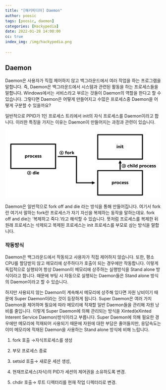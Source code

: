 ```yaml
---
title: "[해키피디아] Daemon"
author: poosic
tags: [poosic, daemon]
categories: [Hackypedia]
date: 2022-01-28 14:00:00
cc: true
index_img: /img/hackypedia.png

---
```


## Daemon

Daemon은 사용자가 직접 제어하지 않고 백그라운드에서 여러 작업을 하는 프로그램을 말합니다. 즉, Daemon은 백그라운드에서 시스템과 관련된 활동을 하는 프로세스들을 말합니다. Windows에서는 서비스라고 부르는 것들이 Daemon의 역할을 한다고 할 수 있습니다. 그렇다면 Daemon은 어떻게 만들어지고 수많은 프로세스중 Daemon을 어떻게 구분할 수 있을까요?

일반적으로 PPID가 1인 프로세스 트리에서 init의 자식 프로세스를 Daemon이라고 합니다. 이러한 특징을 가지는 이유는 Daemon이 만들어지는 과정과 관련이 있습니다.

![Untitled.jpg](daemon/image1.png)

Daemon은 일반적으로 fork off and die 라는 방식을 통해 만들어집니다. 여기서 fork란 여기서 말하는 fork란 프로세스가 자기 자신을 복제하는 동작을 말하는데요. fork off and die는 ‘복제하고 죽다.’라고 해석할 수 있습니다. 뜻처럼 프로세스를 복제한 뒤 원래 프로세스는 삭제되고 복제된 프로세스는 init 프로세스를 부모로 삼는 방식을 말합니다.

### 작동방식

Daemon은 백그라운드에서 작동되고 사용자가 직접 제어하지 않습니다. 또한, 평소 CPU를 할당받지 않고 메모리에 상주하다가 호출이 되는 경우에만 작동합니다. 이렇게 독립적으로 실행되어 항상 Daemon이 메모리에 상주하는 실행방식을 Stand alone 방식이라고 합니다. 때문에 부팅 시 자동으로 실행되는 Daemon들은 Stand alone 방식의 Daemon이라고 할 수 있습니다.

하지만 사용되지 않는 Daemon이 계속해서 메모리에 상주해 있다면 자원 낭비이기 때문에 Super Daemon이라는 것이 등장하게 됩니다. Super Daemon은 여러 가지 Daemon을 제어하며 필요에 따라 메모리에 적재할 일반 Daemon들을 관리해 자원 낭비를 줄입니다. 이렇게 Super Daemon에 의해 관리되는 방식을 Xinted(eXinted Interent Service Daemon)방식이라고 부릅니다. Super Daemon에 의해 필요한 경우에만 메모리에 적재되어 사용되기 때문에 자원에 대한 부담은 줄어들지만, 응답속도는 이미 메모리에 적재된 Daemon을 사용하는 Stand alone 방식에 비해 느립니다.

1. fork 호출 →자식프로세스를 생성

2. 부모 프로세스 종료
3. setsid 호출→ 새로운 세션 생성,

4. 현재프로세스(자식)의 PID가 세션의 제어권을 소유하도록 변경.
5. chdir 호출→ 루트 디렉터리를 현재  작업 디렉터리로 변경.